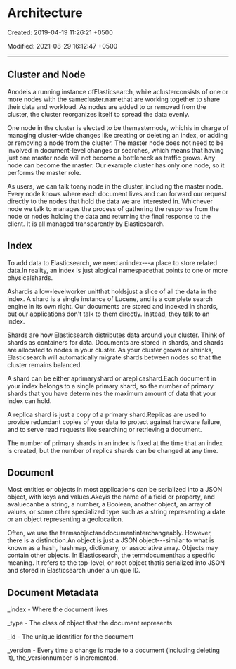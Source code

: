 # Architecture

Created: 2019-04-19 11:26:21 +0500

Modified: 2021-08-29 16:12:47 +0500

---

## Cluster and Node

Anodeis a running instance ofElasticsearch, while aclusterconsists of one or more nodes with the samecluster.namethat are working together to share their data and workload. As nodes are added to or removed from the cluster, the cluster reorganizes itself to spread the data evenly.

One node in the cluster is elected to be themasternode, whichis in charge of managing cluster-wide changes like creating or deleting an index, or adding or removing a node from the cluster. The master node does not need to be involved in document-level changes or searches, which means that having just one master node will not become a bottleneck as traffic grows. Any node can become the master. Our example cluster has only one node, so it performs the master role.

As users, we can talk toany node in the cluster, including the master node. Every node knows where each document lives and can forward our request directly to the nodes that hold the data we are interested in. Whichever node we talk to manages the process of gathering the response from the node or nodes holding the data and returning the final response to the client. It is all managed transparently by Elasticsearch.

## Index

To add data to Elasticsearch, we need anindex---a place to store related data.In reality, an index is just alogical namespacethat points to one or more physicalshards.

Ashardis a low-levelworker unitthat holdsjust a slice of all the data in the index. A shard is a single instance of Lucene, and is a complete search engine in its own right. Our documents are stored and indexed in shards, but our applications don't talk to them directly. Instead, they talk to an index.

Shards are how Elasticsearch distributes data around your cluster. Think of shards as containers for data. Documents are stored in shards, and shards are allocated to nodes in your cluster. As your cluster grows or shrinks, Elasticsearch will automatically migrate shards between nodes so that the cluster remains balanced.

A shard can be either aprimaryshard or areplicashard.Each document in your index belongs to a single primary shard, so the number of primary shards that you have determines the maximum amount of data that your index can hold.

A replica shard is just a copy of a primary shard.Replicas are used to provide redundant copies of your data to protect against hardware failure, and to serve read requests like searching or retrieving a document.

The number of primary shards in an index is fixed at the time that an index is created, but the number of replica shards can be changed at any time.

## Document

Most entities or objects in most applications can be serialized into a JSON object, with keys and values.Akeyis the name of a field or property, and avaluecanbe a string, a number, a Boolean, another object, an array of values, or some other specialized type such as a string representing a date or an object representing a geolocation.

Often, we use the termsobjectanddocumentinterchangeably. However, there is a distinction.An object is just a JSON object---similar to what is known as a hash, hashmap, dictionary, or associative array. Objects may contain other objects. In Elasticsearch, the termdocumenthas a specific meaning. It refers to the top-level, or root object thatis serialized into JSON and stored in Elasticsearch under a unique ID.

## Document Metadata

_index - Where the document lives

_type - The class of object that the document represents

_id - The unique identifier for the document

_version - Every time a change is made to a document (including deleting it), the_versionnumber is incremented.
